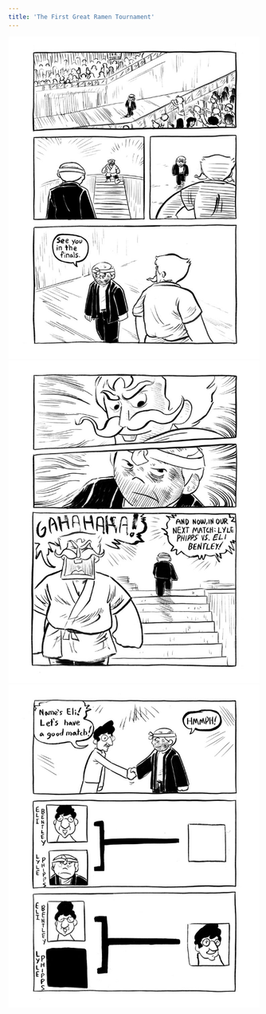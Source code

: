 ```yaml
---
title: 'The First Great Ramen Tournament'
---
```


![](great308.jpg)
![](great309.jpg)
![](great310.jpg)